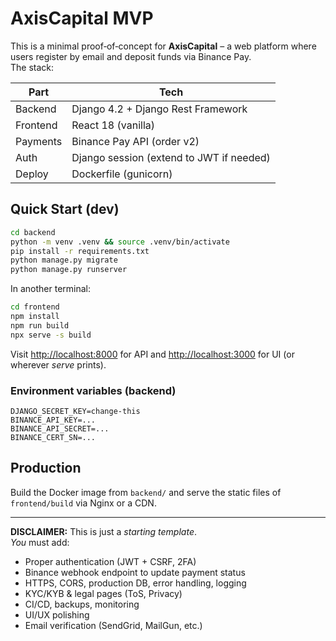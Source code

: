 
# AxisCapital MVP

This is a minimal proof‑of‑concept for **AxisCapital** – a web platform where users register by email and deposit funds via Binance Pay.  
The stack:

| Part      | Tech |
|-----------|------|
| Backend   | Django 4.2 + Django Rest Framework |
| Frontend  | React 18 (vanilla) |
| Payments  | Binance Pay API (order v2) |
| Auth      | Django session (extend to JWT if needed) |
| Deploy    | Dockerfile (gunicorn) |

## Quick Start (dev)

```bash
cd backend
python -m venv .venv && source .venv/bin/activate
pip install -r requirements.txt
python manage.py migrate
python manage.py runserver
```

In another terminal:

```bash
cd frontend
npm install
npm run build
npx serve -s build
```

Visit <http://localhost:8000> for API and <http://localhost:3000> for UI (or wherever *serve* prints).

### Environment variables (backend)

```env
DJANGO_SECRET_KEY=change-this
BINANCE_API_KEY=...
BINANCE_API_SECRET=...
BINANCE_CERT_SN=...
```

## Production

Build the Docker image from `backend/` and serve the static files of `frontend/build` via Nginx or a CDN.

---

**DISCLAIMER:** This is just a *starting template*.  
*You* must add:  
- Proper authentication (JWT + CSRF, 2FA)  
- Binance webhook endpoint to update payment status  
- HTTPS, CORS, production DB, error handling, logging  
- KYC/KYB & legal pages (ToS, Privacy)  
- CI/CD, backups, monitoring  
- UI/UX polishing  
- Email verification (SendGrid, MailGun, etc.)  
